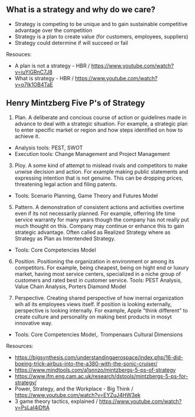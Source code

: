 ## What is a strategy and why do we care?
- Strategy is competing to be unique and to gain sustainable competitive advantage over the competition
- Strategy is a plan to create value (for customers, employees, suppliers)
- Strategy could determine if will succeed or fail
  
Resouces:
- A plan is not a strategy - HBR / https://www.youtube.com/watch?v=iuYlGRnC7J8
- What is strategy - HBR / https://www.youtube.com/watch?v=o7Ik1OB4TaE

## Henry Mintzberg Five P's of Strategy
1. Plan. 
A deliberate and concious course of action or guidelines made in advance to deal with a strategic situation. For example, a strategic plan to enter specific market or region and how steps identified on how to achieve it.
- Analysis tools: PEST, SWOT
- Execution tools: Change Management and Project Management

3. Ploy. 
A some kind of attempt to mislead rivals and competitors to make unwise decision and action. For example making public statements and expressing intention that is not genuine. This can be dropping prices, threatening legal action and filing patents.
- Tools: Scenario Planning, Game Theory and Futures Model

5. Pattern. 
A demonstration of consistent actions and activities overtime even if its not necessarily planned. For example, offerring life time service warranty for many years though the company has not really put much thought on this. Company may continue or enhance this to gain strategic advantage. Often called as Realized Strategy where as Strategy as Plan as Intentended Strategy.
- Tools: Core Competencies Model

6. Position. 
Positioning the organization in environment or among its competitors. For example, being cheapest, being on hight end or luxury market, having most service centers, specialized in a niche group of customers and rated best in customer service.
Tools: PEST Analysis, Value Chain Analysis, Porters Diamond Model

8. Perspective. 
Creating shared perspective of how inernal organization wih all its employees views itself.  If position is looking externally, perspective is looking internally. For example, Apple "think different" to create culture and personality on making best products in mosyt innovative way.
- Tools: Core Competencies Model,. Trompenaars Cultural Dimensions

Resources:
- https://bigsynthesis.com/understandingaerospace/index.php/16-did-boeing-trick-airbus-into-the-a380-with-the-sonic-cruiser/
- https://www.mindtools.com/a1snnzo/mintzbergs-5-ps-of-strategy
- https://www.ifm.eng.cam.ac.uk/research/dstools/mintzbergs-5-ps-for-strategy/
- Power, Strategy, and the Workplace - Big Think / https://www.youtube.com/watch?v=EYZuJ4HW3ek
- 3 game theory tactics, explained / https://www.youtube.com/watch?v=PsLaI4jDftA
